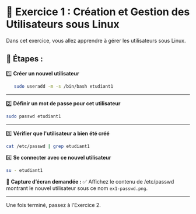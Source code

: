 # 📝 Exercice 1 : Création et Gestion des Utilisateurs sous Linux

Dans cet exercice, vous allez apprendre à gérer les utilisateurs sous Linux.

## 📌 Étapes :
1️⃣ **Créer un nouvel utilisateur**  

```sh
   sudo useradd -m -s /bin/bash etudiant1
```
---
2️⃣ **Définir un mot de passe pour cet utilisateur**

```sh
sudo passwd etudiant1
```
---
3️⃣ **Vérifier que l'utilisateur a bien été créé**

```sh
cat /etc/passwd | grep etudiant1
```
4️⃣ **Se connecter avec ce nouvel utilisateur**

```sh
su - etudiant1
```
📸 **Capture d’écran demandée :**
  ✅ Affichez le contenu de /etc/passwd montrant le nouvel utilisateur sous ce nom `ex1-passwd.png`.

---
Une fois terminé, passez à l’Exercice 2.
